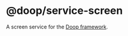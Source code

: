 @doop/service-screen
==================

A screen service for the [Doop framework](https://github.com/MomsFriendlyDevCo/Doop).
